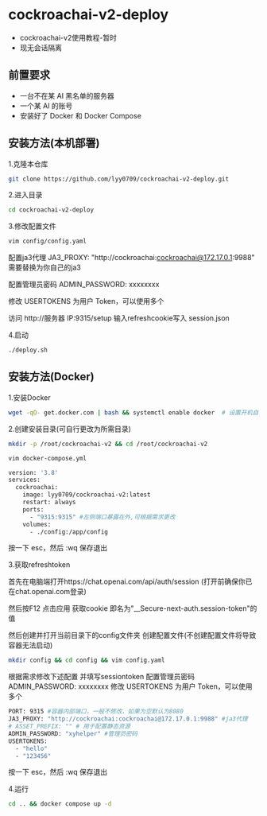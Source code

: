 # cockroachai-v2-deploy
- cockroachai-v2使用教程-暂时
- 现无会话隔离

## 前置要求

- 一台不在某 AI 黑名单的服务器
- 一个某 AI 的账号
- 安装好了 Docker 和 Docker Compose

## 安装方法(本机部署)

1.克隆本仓库

```bash
git clone https://github.com/lyy0709/cockroachai-v2-deploy.git
```

2.进入目录

```bash
cd cockroachai-v2-deploy
```

3.修改配置文件

```bash
vim config/config.yaml
```
配置ja3代理 JA3_PROXY: "http://cockroachai:cockroachai@172.17.0.1:9988" 需要替换为你自己的ja3

配置管理员密码 ADMIN_PASSWORD: xxxxxxxx

修改 USERTOKENS 为用户 Token，可以使用多个

访问 http://服务器 IP:9315/setup 输入refreshcookie写入 session.json

4.启动

```bash
./deploy.sh
```

## 安装方法(Docker)

1.安装Docker

```bash
wget -qO- get.docker.com | bash && systemctl enable docker  # 设置开机自动启动
```

2.创建安装目录(可自行更改为所需目录)

```bash
mkdir -p /root/cockroachai-v2 && cd /root/cockroachai-v2
```
```bash
vim docker-compose.yml
```

```bash
version: '3.8'
services:
  cockroachai:
    image: lyy0709/cockroachai-v2:latest
    restart: always
    ports:
      - "9315:9315" #左侧端口暴露在外,可根据需求更改
    volumes:
      - ./config:/app/config
```
按一下 esc，然后 :wq 保存退出

3.获取refreshtoken

首先在电脑端打开https://chat.openai.com/api/auth/session (打开前确保你已在chat.openai.com登录)

然后按F12 点击应用 获取cookie 即名为"__Secure-next-auth.session-token"的值

然后创建并打开当前目录下的config文件夹 创建配置文件(不创建配置文件将导致容器无法启动)
```bash
mkdir config && cd config && vim config.yaml
```

根据需求修改下述配置 并填写sessiontoken 配置管理员密码 ADMIN_PASSWORD: xxxxxxxx 修改 USERTOKENS 为用户 Token，可以使用多个

```bash
PORT: 9315 #容器内部端口，一般不修改，如果为空默认为8080
JA3_PROXY: "http://cockroachai:cockroachai@172.17.0.1:9988" #ja3代理
# ASSET_PREFIX: "" # 用于配置静态资源
ADMIN_PASSWORD: "xyhelper" #管理员密码
USERTOKENS:
  - "hello"
  - "123456"
```


按一下 esc，然后 :wq 保存退出

4.运行
```bash
cd .. && docker compose up -d
```
